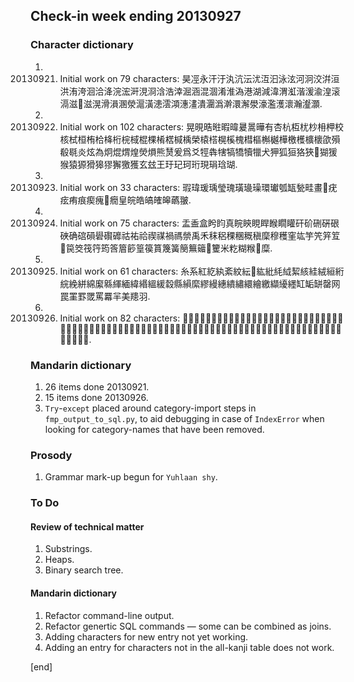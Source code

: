 ## Check-in week ending 20130927

### Character dictionary

  1. 20130921. Initial work on 79 characters: 昊𠗊永汗汙汍沆沄沋沍汩泳泫河泂洨洴洹洪洧洿洄洽洚浣浤涆涀浻浛浩涬淈涵混涸淆淮溈港湖減湋渭渱湝湲渝湟滚滆滋𣹢滋滉滑溳溷滎滬潢漶澐澒潓澅潰潿潙澣澴澥澩濠濫濩瀤瀚瀣灝.
  2. 20130922. Initial work on 102 characters: 晃晛晧暀暇暐㬊暠曄有杏杭枑𣏞杪枏柙校核栻桓栯㭘栙桁梡棫棍棵㮁楛椷楀榮榬榙榥榽槐槥樞槲樾樺檄檴櫎櫰欿殞殽毼炎炫為炯焜煟煌熒熉熊熭爰爲爻牼犇犗犒犞犢犣犬狎狐狟狢狹𤟭猢猨猴猿獂猾獆㺒獬獥獲玄玆王玗玘珂珩現琄琀瑚.
  3. 20130923. Initial work on 33 characters: 瑕瑋瑗瑀瑩瑰璜璏璪環瓛瓠缻甃畦畫𤴯疣痃痏痕瘈瘣𤺄癇皇皖皓皜㿥皞蘤翍.
  4. 20130924. Initial work on 75 characters: 盂盉盒盻盷真睆鿃睍睅睺瞯矔矸砎硎硏硍硤确䃔磒礐礥䃺祜祐祫禊禖禍禡禜禹禾秣稆稞稛穊稹穈穆穫窐竑竽笐笄䇘𥫽笢筊筏筕筠筨篃篎篁篌篔篾簧簢䉑䉋𥶽籰米籺糊糇𥻩糜.
  5. 20130925. Initial work on 61 characters: 糸系紅紇紈紊紋紜𥾝紘紕䋃䋐絜絯絓絨絙絎綄絻絣綿緳緜緷緬緯緡縕緩縠縣縜縻繆縵繐繢繡繯繪繳纈纋纆缸缿缾罄网罠罣罫罭罵羃羋美䍺羽.
  6. 20130926. Initial work on 82 characters: 𦑚翮翰耄耘耾聞肴肮肬肣胡胃胘脉脄胻脈脛脕脢腁腄腜膃㬻膎膜臽舌舝舞航舷艋艒艎艦艨艵䒌芒芋芐芄苀芸芼芴苛茂茅苜苗茫茭荁茻茗茷荇莞莽莁莕莖莫莧莓荷荓荊菋菡萌菵菂葓蒍葦萭葒.

### Mandarin dictionary

  1. 26 items done 20130921. 
  2. 15 items done 20130926.
  2. `Try`-`except` placed around category-import steps in `fmp_output_to_sql.py`, to aid debugging in case of `IndexError` when looking for category-names that have been removed.

### Prosody

  1. Grammar mark-up begun for `Yuhlaan shy`.

### To Do

#### Review of technical matter

  1. Substrings.
  1. Heaps.
  1. Binary search tree.

#### Mandarin dictionary

  1. Refactor command-line output.
  1. Refactor genertic SQL commands — some can be combined as joins.
  1. Adding characters for new entry not yet working.
  2. Adding an entry for characters not in the all-kanji table does not work.

[end]
